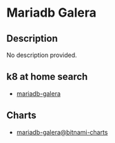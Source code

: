 # Mariadb Galera

## Description

No description provided.

## k8 at home search

- [mariadb-galera](https://nanne.dev/k8s-at-home-search/#/mariadb-galera)

## Charts

- [mariadb-galera@bitnami-charts](https://charts.bitnami.com/bitnami/)
